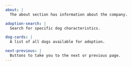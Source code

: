 ```yaml
---
about: |
  The about section has information about the company.

adoption-search: |
  Search for specific dog characteristics.

dog-cards: |
  A list of all dogs available for adoption.

next-previous: |
  Buttons to take you to the next or previous page.
---
```

